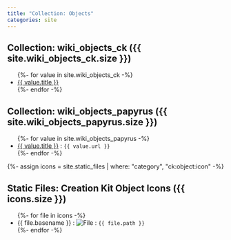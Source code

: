 ```yaml
---
title: "Collection: Objects"
categories: site
---
```


<h2>Collection: wiki_objects_ck ({{ site.wiki_objects_ck.size }})</h2>
<ul>
{%- for value in site.wiki_objects_ck -%}
  <li><a href="{{ site.baseurl }}{{ value.url }}">{{ value.title }}</a></li>
{%- endfor -%}
</ul>

<h2>Collection: wiki_objects_papyrus ({{ site.wiki_objects_papyrus.size }})</h2>
<ul>
{%- for value in site.wiki_objects_papyrus -%}
  <li><a href="{{ site.baseurl }}{{ value.url }}">{{ value.title }}</a> : <code>{{ value.url }}</code></li>
{%- endfor -%}
</ul>

{%- assign icons = site.static_files | where: "category", "ck:object:icon" -%}
<h2>Static Files: Creation Kit Object Icons ({{ icons.size }})</h2>
<ul>
{%- for file in icons -%}
  <li>{{ file.basename }} : <img src="{{ site.baseurl }}{{ file.path | default: '/assets/object_icon/default.png' }}" alt="File"> : <code>{{ file.path }}</code></li>
{%- endfor -%}
</ul>
